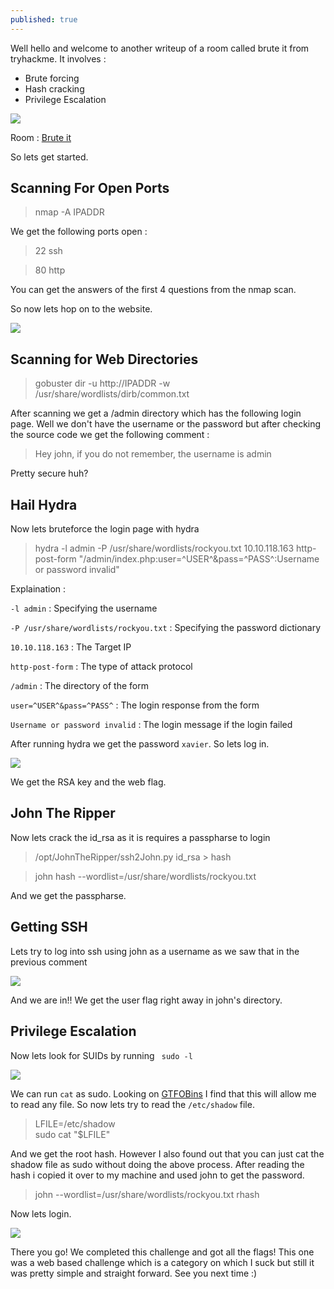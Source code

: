 ```yaml
---
published: true
---
```


Well hello and welcome to another writeup of a room called brute it from tryhackme. It involves :

- Brute forcing
- Hash cracking
- Privilege Escalation

![]({{site.baseurl}}/images/brute_it/room.jpg)

Room : [Brute it](https://tryhackme.com/room/bruteit)

So lets get started.

## Scanning For Open Ports

> nmap -A IPADDR

We get the following ports open :

> 22 ssh 

> 80 http

You can get the answers of the first 4 questions from the nmap scan.

So now lets hop on to the website.

![]({{site.baseurl}}/images/brute_it/site.png)

## Scanning for Web Directories

> gobuster dir -u http://IPADDR -w /usr/share/wordlists/dirb/common.txt

After scanning we get a /admin directory which has the following login page. Well we don't have the username or the password but after checking the source code we get the following comment :


> Hey john, if you do not remember, the username is admin

Pretty secure huh?

## Hail Hydra

Now lets bruteforce the login page with hydra 

> hydra -l admin -P /usr/share/wordlists/rockyou.txt 10.10.118.163 http-post-form "/admin/index.php:user=^USER^&pass=^PASS^:Username or password invalid"

Explaination : 

```-l admin``` : Specifying the username

```-P /usr/share/wordlists/rockyou.txt``` : Specifying the password dictionary

```10.10.118.163``` : The Target IP

```http-post-form``` : The type of attack protocol

```/admin``` : The directory of the form

```user=^USER^&pass=^PASS^``` : The login response from the form

```Username or password invalid``` : The login message if the login failed

After running hydra we get the password ```xavier```. So lets log in.

![]({{site.baseurl}}/images/brute_it/john.png)

We get the RSA key and the web flag.

## John The Ripper

Now lets crack the id_rsa as it is requires a passpharse to login

> /opt/JohnTheRipper/ssh2John.py id_rsa > hash

> john hash --wordlist=/usr/share/wordlists/rockyou.txt

And we get the passpharse.

## Getting SSH

Lets try to log into ssh using john as a username as we saw that in the previous comment

![]({{site.baseurl}}/images/brute_it/sshlogin.png)

And we are in!! We get the user flag right away in john's directory.

## Privilege Escalation

Now lets look for SUIDs by running ``` sudo -l```

![]({{site.baseurl}}/images/brute_it/suid.png)

We can run ```cat``` as sudo. Looking on [GTFOBins](https://gtfobins.github.io/) I find that this will allow me to read any file. So now lets try to read the ```/etc/shadow``` file.

> LFILE=/etc/shadow                                                                                         
 sudo cat "$LFILE"

And we get the root hash. However I also found out that you can just cat the shadow file as sudo without doing the above process. After reading the hash i copied it over to my machine and used john to get the password.

> john --wordlist=/usr/share/wordlists/rockyou.txt rhash

Now lets login.

![]({{site.baseurl}}/images/brute_it/root.png)

There you go! We completed this challenge and got all the flags! This one was a web based challenge which is a category on which I suck but still it was pretty simple and straight forward. See you next time :)
